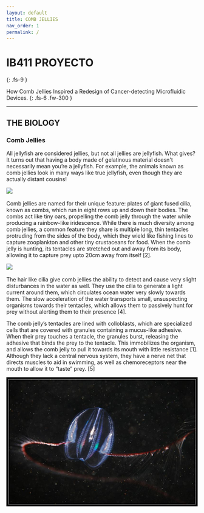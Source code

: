 ```yaml
---
layout: default
title: COMB JELLIES
nav_order: 1
permalink: /
---
```


# IB411 PROYECTO
{: .fs-9 }

How Comb Jellies Inspired a Redesign of Cancer-detecting Microfluidic Devices.
{: .fs-6 .fw-300 }

---

## THE BIOLOGY

### Comb Jellies 
All jellyfish are considered jellies, but not all jellies are jellyfish. What gives? It turns out that having a body made of gelatinous material doesn't necessarily mean you’re a jellyfish. For example, the animals known as comb jellies look in many ways like true jellyfish, even though they are actually distant cousins!

![](https://ocean.si.edu/sites/default/files/styles/article_full_width_592/public/dryodora.jpg?itok=Nawc2m38:large)

Comb jellies are named for their unique feature: plates of giant fused cilia, known as combs, which run in eight rows up and down their bodies. The combs act like tiny oars, propelling the comb jelly through the water while producing a rainbow-like iridescence. While there is much diversity among comb jellies, a common feature they share is multiple long, thin tentacles protruding from the sides of the body, which they wield like fishing lines to capture zooplankton and other tiny crustaceans for food. When the comb jelly is hunting, its tentacles are stretched out and away from its body, allowing it to capture prey upto 20cm away from itself [2].

![](https://media.wired.com/photos/59323e925c4fbd732b55167a/master/w_660,c_limit/The-Lovely-Lobed-Comb-Jelly.gif)

The hair like cilia give comb jellies the ability to detect and cause very slight disturbances in the water as well. They use the cilia to generate a light current around them, which circulates ocean water very slowly towards them. The slow acceleration of the water transports small, unsuspecting organisms towards their tentacles, which allows them to passively hunt for prey without alerting them to their presence [4]. 

The comb jelly’s tentacles are lined with colloblasts, which are specialized cells that are covered with granules containing a mucus-like adhesive. When their prey touches a tentacle, the granules burst, releasing the adhesive that binds the prey to the tentacle. This immobilizes the organism, and allows the comb jelly to pull it towards its mouth with little resistance [1]. Although they lack a central nervous system, they have a nerve net that directs muscles to aid in swimming, as well as chemoreceptors near the mouth to allow it to “taste” prey. [5] 

![](/mertensia-ovum.jpg)


